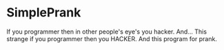 # SimplePrank
If you programmer then in other people's  eye's you hacker.
And... This strange if you programmer then you HACKER.
And this program for prank. 
